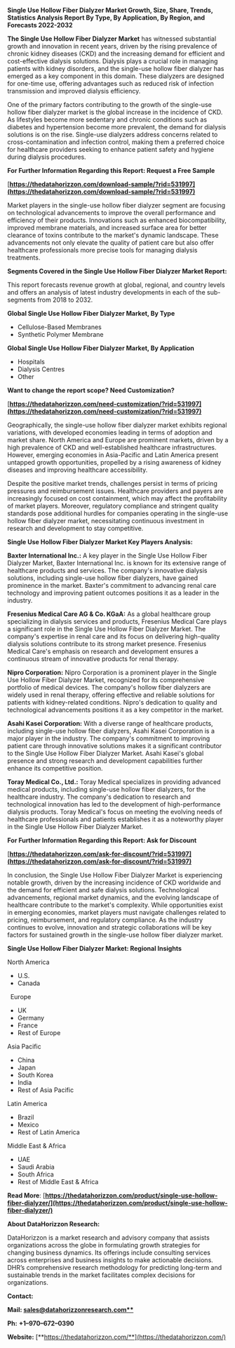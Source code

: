 ﻿**Single Use Hollow Fiber Dialyzer Market Growth, Size, Share, Trends, Statistics Analysis Report By Type, By Application, By Region, and Forecasts 2022-2032** 

**The Single Use Hollow Fiber Dialyzer Market** has witnessed substantial growth and innovation in recent years, driven by the rising prevalence of chronic kidney diseases (CKD) and the increasing demand for efficient and cost-effective dialysis solutions. Dialysis plays a crucial role in managing patients with kidney disorders, and the single-use hollow fiber dialyzer has emerged as a key component in this domain. These dialyzers are designed for one-time use, offering advantages such as reduced risk of infection transmission and improved dialysis efficiency.

One of the primary factors contributing to the growth of the single-use hollow fiber dialyzer market is the global increase in the incidence of CKD. As lifestyles become more sedentary and chronic conditions such as diabetes and hypertension become more prevalent, the demand for dialysis solutions is on the rise. Single-use dialyzers address concerns related to cross-contamination and infection control, making them a preferred choice for healthcare providers seeking to enhance patient safety and hygiene during dialysis procedures.

**For Further Information Regarding this Report: Request a Free Sample**	

[**https://thedatahorizzon.com/download-sample/?rid=531997](https://thedatahorizzon.com/download-sample/?rid=531997)** 

Market players in the single-use hollow fiber dialyzer segment are focusing on technological advancements to improve the overall performance and efficiency of their products. Innovations such as enhanced biocompatibility, improved membrane materials, and increased surface area for better clearance of toxins contribute to the market's dynamic landscape. These advancements not only elevate the quality of patient care but also offer healthcare professionals more precise tools for managing dialysis treatments.

**Segments Covered in the Single Use Hollow Fiber Dialyzer Market Report:**

This report forecasts revenue growth at global, regional, and country levels and offers an analysis of latest industry developments in each of the sub-segments from 2018 to 2032.

**Global Single Use Hollow Fiber Dialyzer Market, By Type**

- Cellulose-Based Membranes
- Synthetic Polymer Membrane

**Global Single Use Hollow Fiber Dialyzer Market, By Application**

- Hospitals
- Dialysis Centres
- Other

**Want to change the report scope? Need Customization?**

[**https://thedatahorizzon.com/need-customization/?rid=531997](https://thedatahorizzon.com/need-customization/?rid=531997)** 

Geographically, the single-use hollow fiber dialyzer market exhibits regional variations, with developed economies leading in terms of adoption and market share. North America and Europe are prominent markets, driven by a high prevalence of CKD and well-established healthcare infrastructures. However, emerging economies in Asia-Pacific and Latin America present untapped growth opportunities, propelled by a rising awareness of kidney diseases and improving healthcare accessibility.

Despite the positive market trends, challenges persist in terms of pricing pressures and reimbursement issues. Healthcare providers and payers are increasingly focused on cost containment, which may affect the profitability of market players. Moreover, regulatory compliance and stringent quality standards pose additional hurdles for companies operating in the single-use hollow fiber dialyzer market, necessitating continuous investment in research and development to stay competitive. 

**Single Use Hollow Fiber Dialyzer Market Key Players Analysis:** 

**Baxter International Inc.:** A key player in the Single Use Hollow Fiber Dialyzer Market, Baxter International Inc. is known for its extensive range of healthcare products and services. The company's innovative dialysis solutions, including single-use hollow fiber dialyzers, have gained prominence in the market. Baxter's commitment to advancing renal care technology and improving patient outcomes positions it as a leader in the industry.

**Fresenius Medical Care AG & Co. KGaA:** As a global healthcare group specializing in dialysis services and products, Fresenius Medical Care plays a significant role in the Single Use Hollow Fiber Dialyzer Market. The company's expertise in renal care and its focus on delivering high-quality dialysis solutions contribute to its strong market presence. Fresenius Medical Care's emphasis on research and development ensures a continuous stream of innovative products for renal therapy.

**Nipro Corporation:** Nipro Corporation is a prominent player in the Single Use Hollow Fiber Dialyzer Market, recognized for its comprehensive portfolio of medical devices. The company's hollow fiber dialyzers are widely used in renal therapy, offering effective and reliable solutions for patients with kidney-related conditions. Nipro's dedication to quality and technological advancements positions it as a key competitor in the market.

**Asahi Kasei Corporation:** With a diverse range of healthcare products, including single-use hollow fiber dialyzers, Asahi Kasei Corporation is a major player in the industry. The company's commitment to improving patient care through innovative solutions makes it a significant contributor to the Single Use Hollow Fiber Dialyzer Market. Asahi Kasei's global presence and strong research and development capabilities further enhance its competitive position.

**Toray Medical Co., Ltd.:** Toray Medical specializes in providing advanced medical products, including single-use hollow fiber dialyzers, for the healthcare industry. The company's dedication to research and technological innovation has led to the development of high-performance dialysis products. Toray Medical's focus on meeting the evolving needs of healthcare professionals and patients establishes it as a noteworthy player in the Single Use Hollow Fiber Dialyzer Market.

**For Further Information Regarding this Report: Ask for Discount**	

[**https://thedatahorizzon.com/ask-for-discount/?rid=531997](https://thedatahorizzon.com/ask-for-discount/?rid=531997)** 

In conclusion, the Single Use Hollow Fiber Dialyzer Market is experiencing notable growth, driven by the increasing incidence of CKD worldwide and the demand for efficient and safe dialysis solutions. Technological advancements, regional market dynamics, and the evolving landscape of healthcare contribute to the market's complexity. While opportunities exist in emerging economies, market players must navigate challenges related to pricing, reimbursement, and regulatory compliance. As the industry continues to evolve, innovation and strategic collaborations will be key factors for sustained growth in the single-use hollow fiber dialyzer market.

**Single Use Hollow Fiber Dialyzer Market: Regional Insights**

North America

- U.S.
- Canada

` `Europe

- UK
- Germany
- France
- Rest of Europe

Asia Pacific

- China
- Japan
- South Korea
- India
- Rest of Asia Pacific

Latin America

- Brazil
- Mexico
- Rest of Latin America

Middle East & Africa

- UAE
- Saudi Arabia
- South Africa
- Rest of Middle East & Africa

**Read More**: [**https://thedatahorizzon.com/product/single-use-hollow-fiber-dialyzer/](https://thedatahorizzon.com/product/single-use-hollow-fiber-dialyzer/)** 

**About DataHorizzon Research:**

DataHorizzon is a market research and advisory company that assists organizations across the globe in formulating growth strategies for changing business dynamics. Its offerings include consulting services across enterprises and business insights to make actionable decisions. DHR’s comprehensive research methodology for predicting long-term and sustainable trends in the market facilitates complex decisions for organizations.

**Contact:**

**Mail: [sales@datahorizzonresearch.com**](mailto:sales@datahorizzonresearch.com)**

**Ph:** **+1–970–672–0390**

**Website:** [**https://thedatahorizzon.com/**](https://thedatahorizzon.com/)

